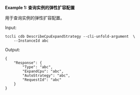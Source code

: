 **Example 1: 查询实例的弹性扩容配置**

用于查询实例的弹性扩容配置。

Input: 

```
tccli cdb DescribeCpuExpandStrategy --cli-unfold-argument  \
    --InstanceId abc
```

Output: 
```
{
    "Response": {
        "Type": "abc",
        "ExpandCpu": "abc",
        "AutoStrategy": "abc",
        "RequestId": "abc"
    }
}
```

